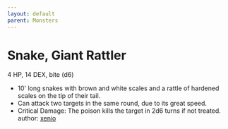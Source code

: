```yaml
---
layout: default
parent: Monsters
---
```

# Snake, Giant Rattler
4 HP, 14 DEX, bite (d6)
-   10' long snakes with brown and white scales and a rattle of hardened
    scales on the tip of their tail.
-   Can attack two targets in the same round, due to its great speed.
-   Critical Damage: The poison kills the target in 2d6 turns if not
    treated.
author: [xenio](https://xenioinabottle.blogspot.com)

